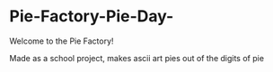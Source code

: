 # Pie-Factory-Pie-Day-
Welcome to the Pie Factory!

Made as a school project, makes ascii art pies out of the digits of pie

